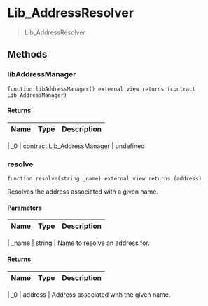 # Lib_AddressResolver





> Lib_AddressResolver









## Methods


### libAddressManager


```solidity
function libAddressManager() external view returns (contract Lib_AddressManager)

```










#### Returns

| Name | Type | Description |
|---|---|---|

| _0 | contract Lib_AddressManager | undefined





### resolve


```solidity
function resolve(string _name) external view returns (address)

```

Resolves the address associated with a given name.






#### Parameters

| Name | Type | Description |
|---|---|---|

| _name | string | Name to resolve an address for.





#### Returns

| Name | Type | Description |
|---|---|---|

| _0 | address | Address associated with the given name.











